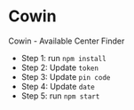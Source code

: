 # Cowin
Cowin - Available Center Finder

* Step 1: run `npm install`
* Step 2: Update `token`
* Step 3: Update `pin code`
* Step 4: Update `date`
* Step 5: run `npm start`
